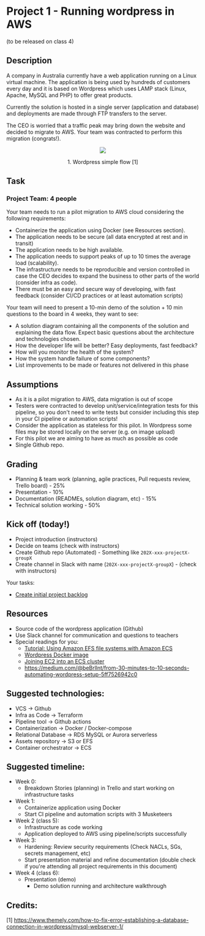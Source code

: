 # Project 1 - Running wordpress in AWS

(to be released on class 4)

## Description
A company in Australia currently have a web application running on a Linux virtual machine.
The application is being used by hundreds of customers every day and it is based on Wordpress which uses LAMP stack (Linux, Apache, MySQL and PHP) to offer great products.

Currently the solution is hosted in a single server (application and database) and deployments are made through FTP transfers to the server.

The CEO is worried that a traffic peak may bring down the website and decided to migrate to AWS. Your team was contracted to perform this migration (congrats!).

<p style="text-align: center;">
  <img src="https://www.themely.com/wp-content/uploads/2018/12/MySQL-WebServer-1.jpg"/>
</p>
<p style="text-align: center;">
  1. Wordpress simple flow [1]
</p>

## Task
### Project Team: 4 people

Your team needs to run a pilot migration to AWS cloud considering the following requirements:
- Containerize the application using Docker (see Resources section).
- The application needs to be secure (all data encrypted at rest and in transit)
- The application needs to be high available.
- The application needs to support peaks of up to 10 times the average load (scalability).
- The infrastructure needs to be reproducible and version controlled in case the CEO decides to expand the business to other parts of the world (consider infra as code).
- There must be an easy and secure way of developing, with fast feedback  (consider CI/CD practices or at least automation scripts)

Your team will need to present a 10-min demo of the solution + 10 min questions to the board in 4 weeks, they want to see:
- A solution diagram containing all the components of the solution and explaining the data flow. Expect basic questions about the architecture and technologies chosen.
- How the developer life will be better? Easy deployments, fast feedback?
- How will you monitor the health of the system?
- How the system handle failure of some components?
- List improvements to be made or features not delivered in this phase

## Assumptions
- As it is a pilot migration to AWS, data migration is out of scope
- Testers were contracted to develop unit/service/integration tests for this pipeline, so you don't need to write tests but consider including this step in your CI pipeline or automation scripts!
- Consider the application as stateless for this pilot. In Wordpress some files may be stored locally on the server (e.g. on image upload)
- For this pilot we are aiming to have as much as possible as code
- Single Github repo.

## Grading
- Planning & team work (planning, agile practices, Pull requests review, Trello board) - 25%
- Presentation - 10%
- Documentation (READMEs, solution diagram, etc) - 15%
- Technical solution working - 50%


## Kick off (today!)

- Project introduction (instructors)
- Decide on teams (check with instructors)
- Create Github repo (Automated) - Something like `202X-xxx-projectX-groupX`
- Create channel in Slack with name (`202X-xxx-projectX-groupX`) - (check with instructors)
  
Your tasks:
- [Create initial project backlog](../../scripts/projects/README.md)

## Resources

- Source code of the wordpress application (Github)
- Use Slack channel for communication and questions to teachers
- Special readings for you:
  - [Tutorial: Using Amazon EFS file systems with Amazon ECS](https://docs.aws.amazon.com/AmazonECS/latest/developerguide/tutorial-efs-volumes.html)
  - [Wordpress Docker image](https://hub.docker.com/_/wordpress/)
  - [Joining EC2 into an ECS cluster](https://docs.aws.amazon.com/AmazonECS/latest/developerguide/launch_container_instance.html)
  - https://medium.com/@beBrllnt/from-30-minutes-to-10-seconds-automating-wordpress-setup-5ff7526942c0


## Suggested technologies:

- VCS → Github
- Infra as Code → Terraform
- Pipeline tool → Github actions
- Containerization → Docker / Docker-compose
- Relational Database → RDS MySQL or Aurora serverless
- Assets repository → S3 or EFS
- Container orchestrator → ECS

## Suggested timeline:

- Week 0:
  - Breakdown Stories (planning) in Trello and start working on infrastructure tasks
- Week 1:
  - Containerize application using Docker
  - Start CI pipeline and automation scripts with 3 Musketeers
- Week 2 (class 5):
  - Infrastructure as code working
  - Application deployed to AWS using pipeline/scripts successfully
- Week 3:
  - Hardening: Review security requirements (Check NACLs, SGs, secrets management, etc)
  - Start presentation material and refine documentation (double check if you're attending all project requirements in this document)
- Week 4 (class 6):
  - Presentation (demo)
    - Demo solution running and architecture walkthrough

## Credits: 
[1] https://www.themely.com/how-to-fix-error-establishing-a-database-connection-in-wordpress/mysql-webserver-1/